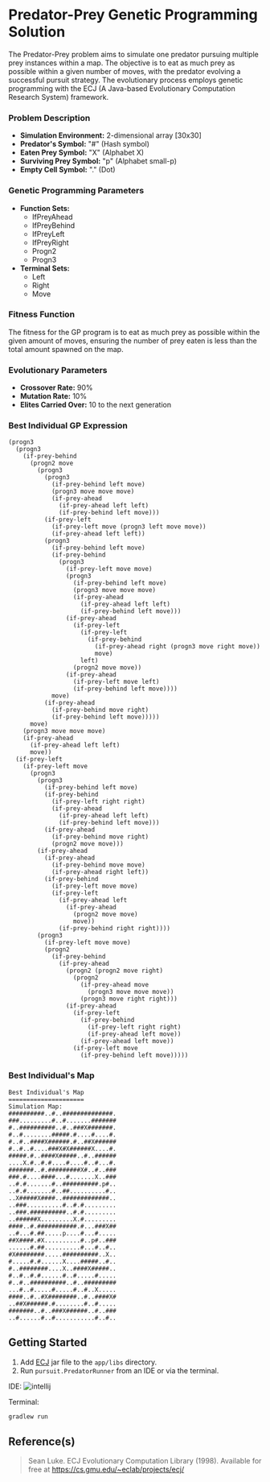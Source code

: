 # Predator-Prey Genetic Programming Solution

The Predator-Prey problem aims to simulate one predator pursuing multiple prey instances within a map. The objective is to eat as much prey as possible within a given number of moves, with the predator evolving a successful pursuit strategy. The evolutionary process employs genetic programming with the ECJ (A Java-based Evolutionary Computation Research System) framework.

### Problem Description

- **Simulation Environment:** 2-dimensional array [30x30]
- **Predator's Symbol:** "#" (Hash symbol)
- **Eaten Prey Symbol:** "X" (Alphabet X)
- **Surviving Prey Symbol:** "p" (Alphabet small-p)
- **Empty Cell Symbol:** "." (Dot)

### Genetic Programming Parameters

- **Function Sets:**
  - IfPreyAhead
  - IfPreyBehind
  - IfPreyLeft
  - IfPreyRight
  - Progn2
  - Progn3
- **Terminal Sets:**
  - Left
  - Right
  - Move

### Fitness Function

The fitness for the GP program is to eat as much prey as possible within the given amount of moves, ensuring the number of prey eaten is less than the total amount spawned on the map.

### Evolutionary Parameters

- **Crossover Rate:** 90%
- **Mutation Rate:** 10%
- **Elites Carried Over:** 10 to the next generation

### Best Individual GP Expression

```
(progn3
  (progn3
    (if-prey-behind
      (progn2 move
        (progn3
          (progn3
            (if-prey-behind left move)
            (progn3 move move move)
            (if-prey-ahead
              (if-prey-ahead left left)
              (if-prey-behind left move)))
          (if-prey-left
            (if-prey-left move (progn3 left move move))
            (if-prey-ahead left left))
          (progn3
            (if-prey-behind left move)
            (if-prey-behind
              (progn3
                (if-prey-left move move)
                (progn3
                  (if-prey-behind left move)
                  (progn3 move move move)
                  (if-prey-ahead
                    (if-prey-ahead left left)
                    (if-prey-behind left move)))
                (if-prey-ahead
                  (if-prey-left
                    (if-prey-left
                      (if-prey-behind
                        (if-prey-ahead right (progn3 move right move))
                        move)
                    left)
                  (progn2 move move))
                (if-prey-ahead
                  (if-prey-left move left)
                  (if-prey-behind left move))))
            move)
          (if-prey-ahead
            (if-prey-behind move right)
            (if-prey-behind left move)))))
      move)
    (progn3 move move move)
    (if-prey-ahead
      (if-prey-ahead left left)
      move))
  (if-prey-left
    (if-prey-left move
      (progn3
        (progn3
          (if-prey-behind left move)
          (if-prey-behind
            (if-prey-left right right)
            (if-prey-ahead
              (if-prey-ahead left left)
              (if-prey-behind left move)))
          (if-prey-ahead
            (if-prey-behind move right)
            (progn2 move move)))
        (if-prey-ahead
          (if-prey-ahead
            (if-prey-behind move move)
            (if-prey-ahead right left))
          (if-prey-behind
            (if-prey-left move move)
            (if-prey-left
              (if-prey-ahead left
                (if-prey-ahead
                  (progn2 move move)
                  move))
              (if-prey-behind right right))))
        (progn3
          (if-prey-left move move)
          (progn2
            (if-prey-behind
              (if-prey-ahead
                (progn2 (progn2 move right)
                  (progn2
                    (if-prey-ahead move
                      (progn3 move move move))
                    (progn3 move right right)))
                (if-prey-ahead
                  (if-prey-left
                    (if-prey-behind
                      (if-prey-left right right)
                      (if-prey-ahead left move))
                    (if-prey-ahead left move))
                  (if-prey-left move
                    (if-prey-behind left move)))))
```

### Best Individual's Map

```
Best Individual's Map
=====================
Simulation Map:
##########..#..##############.
###.........#..#.......#######
#..##########..#..###X#######.
#..#........#####.#....#....#.
#..#..####X######.#..##X######
#..#..#....###X#X######X....#.
#####.#..####X#####..#..######
....X.#..#.#....#....#..#...#.
#######..#.#########X#..#..###
###.#....####...#.......X..###
..#.#.......#..##########.p#..
..#.#.......#..##..........#..
..X#####X####..#############..
..###..........#..#.#.........
..###.##########..#.#.........
..######X.........X.#.........
####..#.###########.#...###X##
..#...#.##.....p....#...#.....
##X####.#X..........#..p#..###
......#.##..........#...#..#..
#X########.....##########..X..
#.....#.#......X....#####..#..
#..########....X..####X#####..
#..#..#.#......#..#.....#.....
#..#..##########..#..#########
...#..#.....#.....#..#..X.....
####..#..#X########..#..####X#
..##X######.#........#..#.....
#######..#..###X######..#..###
..#......#..#...........#..#..
```

## Getting Started

1. Add [ECJ](https://cs.gmu.edu/~eclab/projects/ecj/) jar file to the `app/libs` directory.
2. Run `pursuit.PredatorRunner` from an IDE or via the terminal.

IDE:
![intellij](https://github.com/iaminhri/Predator-Prey-using-Genetic-Programming/assets/49620086/0d909936-ecbe-4b2a-843d-e611e144b810)

Terminal:

```sh
gradlew run
```

## Reference(s)

> Sean Luke. ECJ Evolutionary Computation Library (1998). Available for free at https://cs.gmu.edu/~eclab/projects/ecj/
